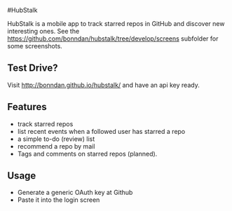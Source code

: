 #HubStalk

HubStalk is a mobile app to track starred repos in GitHub and discover new interesting ones. 
See the https://github.com/bonndan/hubstalk/tree/develop/screens subfolder
for some screenshots.

## Test Drive?

Visit http://bonndan.github.io/hubstalk/ and have an api key ready.

## Features

* track starred repos
* list recent events when a followed user has starred a repo
* a simple to-do (review) list
* recommend a repo by mail
* Tags and comments on starred repos (planned).

## Usage

* Generate a generic OAuth key at Github
* Paste it into the login screen

